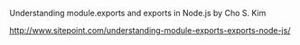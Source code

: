 Understanding module.exports and exports in Node.js by Cho S. Kim

http://www.sitepoint.com/understanding-module-exports-exports-node-js/